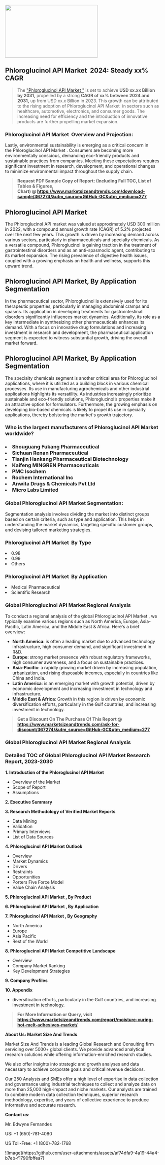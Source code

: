 <p><img class="alignnone size-medium wp-image-20088" src="https://ffe5etoiles.com/wp-content/uploads/2024/12/MST1-300x171.png" alt="" width="300" height="171" /></p><h2 id="ember46" class="ember-view reader-text-block__heading-2">Phloroglucinol API Market &nbsp;2024: Steady&nbsp;xx% CAGR</h2><blockquote id="ember47" class="ember-view reader-text-block__blockquote">The&nbsp;<a class="app-aware-link " href="https://www.marketsizeandtrends.com/download-sample/367274/&utm_source=GitHub-GC&utm_medium=277" target="_blank" data-test-app-aware-link="">"Phloroglucinol API Market "</a>&nbsp;is set to achieve&nbsp;<strong>USD&nbsp;xx.xx&nbsp;Billion by 2031,</strong>&nbsp;propelled by a strong&nbsp;<strong>CAGR of&nbsp;xx% between 2024 and 2031,</strong>&nbsp;up from USD xx.x Billion in 2023. This growth can be attributed to the rising adoption of&nbsp;Phloroglucinol API Market &nbsp;in sectors such as healthcare, automotive, electronics, and consumer goods. The increasing need for efficiency and the introduction of innovative products are further propelling market expansion.</blockquote><h3 id="ember48" class="ember-view reader-text-block__heading-3">Phloroglucinol API Market &nbsp;Overview and Projection:</h3><p id="ember49" class="ember-view reader-text-block__paragraph">Lastly, environmental sustainability is emerging as a critical concern in the&nbsp;Phloroglucinol API Market . Consumers are becoming more environmentally conscious, demanding eco-friendly products and sustainable practices from companies. Meeting these expectations requires significant investment in research, development, and operational changes to minimize environmental impact throughout the supply chain.</p><blockquote id="ember50" class="ember-view reader-text-block__blockquote"><strong>Request PDF Sample Copy of Report: (Including Full TOC, List of Tables &amp; Figures, Chart)&nbsp;@&nbsp;<strong><a href="https://www.marketsizeandtrends.com/download-sample/367274/&utm_source=GitHub-GC&utm_medium=277" target="_blank">https://www.marketsizeandtrends.com/download-sample/367274/&utm_source=GitHub-GC&utm_medium=277</a></strong></strong></blockquote><h3 class=""> <h2>Phloroglucinol API Market</h2><p>The Phloroglucinol API market was valued at approximately USD 300 million in 2022, with a compound annual growth rate (CAGR) of 5.2% projected over the next few years. This growth is driven by increasing demand across various sectors, particularly in pharmaceuticals and specialty chemicals. As a versatile compound, Phloroglucinol is gaining traction in the treatment of gastrointestinal disorders and as an anti-spasmodic agent, contributing to its market expansion. The rising prevalence of digestive health issues, coupled with a growing emphasis on health and wellness, supports this upward trend.</p><h2>Phloroglucinol API Market, By Application Segmentation</h2><p>In the pharmaceutical sector, Phloroglucinol is extensively used for its therapeutic properties, particularly in managing abdominal cramps and spasms. Its application in developing treatments for gastrointestinal disorders significantly influences market dynamics. Additionally, its role as a key intermediate in synthesizing other pharmaceuticals enhances its demand. With a focus on innovative drug formulations and increasing investment in research and development, the pharmaceutical application segment is expected to witness substantial growth, driving the overall market forward.</p><h2>Phloroglucinol API Market, By Application Segmentation</h2><p>The specialty chemicals segment is another critical area for Phloroglucinol applications, where it is utilized as a building block in various chemical processes. Its use in manufacturing agrochemicals and other industrial applications highlights its versatility. As industries increasingly prioritize sustainable and eco-friendly solutions, Phloroglucinol’s properties make it an attractive option for formulators. Furthermore, the growing emphasis on developing bio-based chemicals is likely to propel its use in specialty applications, thereby bolstering the market's growth trajectory.</p></h3><h3 id="" class="">Who is the largest manufacturers of&nbsp;Phloroglucinol API Market  worldwide?</h3><h3 class=""></Li><Li>Shouguang Fukang Pharmaceutical</Li><Li> Sichuan Renan Pharmaceutical</Li><Li> Tianjin Hankang Pharmaceutical Biotechnology</Li><Li> Kaifeng MINGREN Pharmaceuticals</Li><Li> PMC Isochem</Li><Li> Rochem International Inc</Li><Li> Anwita Drugs & Chemicals Pvt Ltd</Li><Li> Micro Labs Limited</h3><h3 id="ember53" class="ember-view reader-text-block__heading-3">Global&nbsp;Phloroglucinol API Market  Segmentation:</h3><p id="ember54" class="ember-view reader-text-block__paragraph">Segmentation analysis involves dividing the market into distinct groups based on certain criteria, such as type and application. This helps in understanding the market dynamics, targeting specific customer groups, and devising tailored marketing strategies.</p><h3 id="" class="">Phloroglucinol API Market &nbsp;By Type</h3><p></Li><Li>0.98</Li><Li> 0.99</Li><Li> Others</p><h3 id="" class="">Phloroglucinol API Market &nbsp;By Application</h3><p class=""></Li><Li>Medical Pharmaceutical</Li><Li> Scientific Research</p><h3 id="ember62" class="ember-view reader-text-block__heading-3">Global Phloroglucinol API Market  Regional Analysis</h3><p id="ember63" class="ember-view reader-text-block__paragraph">To conduct a regional analysis of the global Phloroglucinol API Market , we typically examine various regions such as North America, Europe, Asia-Pacific, Latin America, and the Middle East &amp; Africa. Here's a brief overview:</p><ul><li><strong>North America</strong>: is often a leading market due to advanced technology infrastructure, high consumer demand, and significant investment in R&amp;D.</li><li><strong>Europe</strong>: strong market presence with robust regulatory frameworks, high consumer awareness, and a focus on sustainable practices.</li><li><strong>Asia-Pacific</strong>: a rapidly growing market driven by increasing population, urbanization, and rising disposable incomes, especially in countries like China and India.</li><li><strong>Latin America</strong>: is an emerging market with growth potential, driven by economic development and increasing investment in technology and infrastructure.</li><li><strong>Middle East &amp; Africa</strong>: Growth in this region is driven by economic diversification efforts, particularly in the Gulf countries, and increasing investment in technology.</li></ul><blockquote id="ember61" class="ember-view reader-text-block__blockquote"><strong>Get a Discount On The Purchase Of This Report @ <strong><a href="https://html-cleaner.com/" target="">https://www.marketsizeandtrends.com/ask-for-discount/367274/&utm_source=GitHub-GC&utm_medium=277</a></strong></strong></blockquote><h3 id="ember62" class="ember-view reader-text-block__heading-3">Global Phloroglucinol API Market  Regional Analysis</h3><h3 id="" class="">Detailed TOC of Global Phloroglucinol API Market  Research Report, 2023-2030</h3><p id="" class=""><strong>1. Introduction of the Phloroglucinol API Market </strong></p><ul><li>Overview of the Market</li><li>Scope of Report</li><li>Assumptions</li></ul><p id="" class=""><strong>2. Executive Summary</strong></p><p id="" class=""><strong>3. Research Methodology of Verified Market Reports</strong></p><ul><li>Data Mining</li><li>Validation</li><li>Primary Interviews</li><li>List of Data Sources</li></ul><p id="" class=""><strong>4. Phloroglucinol API Market  Outlook</strong></p><ul><li>Overview</li><li>Market Dynamics</li><li>Drivers</li><li>Restraints</li><li>Opportunities</li><li>Porters Five Force Model</li><li>Value Chain Analysis</li></ul><p id="" class=""><strong>5. Phloroglucinol API Market , By Product</strong></p><p id="" class=""><strong>6. Phloroglucinol API Market , By Application</strong></p><p id="" class=""><strong>7. Phloroglucinol API Market , By Geography</strong></p><ul><li>North America</li><li>Europe</li><li>Asia Pacific</li><li>Rest of the World</li></ul><p id="" class=""><strong>8. Phloroglucinol API Market  Competitive Landscape</strong></p><ul><li>Overview</li><li>Company Market Ranking</li><li>Key Development Strategies</li></ul><p id="" class=""><strong>9. Company Profiles</strong></p><p id="" class=""><strong>10. Appendix</strong></p><ul><li>diversification efforts, particularly in the Gulf countries, and increasing investment in technology.</li></ul><blockquote id="ember65" class="ember-view reader-text-block__blockquote"><strong>For More Information or Query, visit <strong><strong><a href="https://html-cleaner.com/" target="">https://www.marketsizeandtrends.com/report/moisture-curing-hot-melt-adhesives-market/</a></strong></strong></strong></blockquote><p id="" class=""><strong>About Us: Market Size And Trends</strong></p><p id="" class="">Market Size And Trends is a leading Global Research and Consulting firm servicing over 5000+ global clients. We provide advanced analytical research solutions while offering information-enriched research studies.</p><p id="" class="">We also offer insights into strategic and growth analyses and data necessary to achieve corporate goals and critical revenue decisions.</p><p id="" class="">Our 250 Analysts and SMEs offer a high level of expertise in data collection and governance using industrial techniques to collect and analyze data on more than 25,000 high-impact and niche markets. Our analysts are trained to combine modern data collection techniques, superior research methodology, expertise, and years of collective experience to produce informative and accurate research.</p><p id="" class=""><strong>Contact us:</strong></p><p id="" class="">Mr. Edwyne Fernandes</p><p id="" class="">US: +1 (650)-781-4080</p><p id="" class="">US Toll-Free: +1 (800)-782-1768</p>
![image](https://github.com/user-attachments/assets/af74dfa9-4a19-44a4-b7eb-f1790fbffea7)

